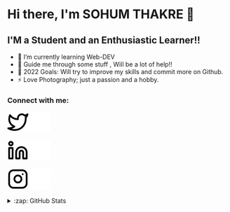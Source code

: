 # Hi there, I'm SOHUM THAKRE 👋 

## I'M a Student and an Enthusiastic Learner!!

- 🌱 I’m currently learning Web-DEV
- 👯 Guide me through some stuff , Will be a lot of help!!
- 🥅 2022 Goals: Will try to improve my skills and commit more on Github.
- ⚡ Love Photography; just a passion and a hobby.
### Connect with me:

[![website](./img/twitter-light.svg)](https://twitter.com/sohum_24?t=EK7Og7ZxRrOG_WS_sB3rXQ&s=35#gh-light-mode-only)
[![website](./img/twitter-dark.svg)](https://twitter.com/sohum_24?t=EK7Og7ZxRrOG_WS_sB3rXQ&s=35#gh-dark-mode-only)
&nbsp;&nbsp;

[![website](./img/linkedin-light.svg)](https://www.linkedin.com/in/sohum-thakre-67288a215/#gh-light-mode-only)
[![website](./img/linkedin-dark.svg)](https://www.linkedin.com/in/sohum-thakre-67288a215/#gh-dark-mode-only)
&nbsp;&nbsp;

[![website](./img/instagram-light.svg)](https://www.instagram.com/12_psy_gentleman/#gh-light-mode-only)
[![website](./img/instagram-dark.svg)](https://www.instagram.com/12_psy_gentleman/#gh-dark-mode-only)

<details>
  <summary>:zap: GitHub Stats</summary>

  <img align="left" alt="SOHUM24's GitHub Stats" src="https://github-readme-stats.vercel.app/api?username=SOHUM24&show_icons=true&hide_border=false&title_color=ff652f&icon_color=FFE400&bg_color=09131B&text_color=ffffff&border_color=0c1a25" />

</details>

[twitter]: https://twitter.com/sohum_24?t=EK7Og7ZxRrOG_WS_sB3rXQ&s=35
[instagram]: https://www.instagram.com/12_psy_gentleman/
[linkedin]: https://www.linkedin.com/in/sohum-thakre-67288a215/